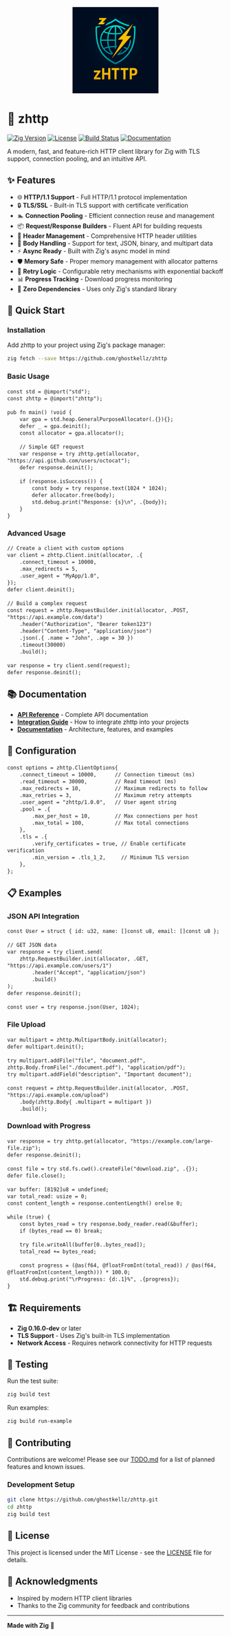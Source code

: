 <div align="center">
  <img src="assets/icons/zhttp.png" alt="zhttp logo" width="200">
</div>

# 🚀 zhttp

[![Zig Version](https://img.shields.io/badge/zig-0.16.0--dev-orange.svg)](https://ziglang.org/)
[![License](https://img.shields.io/badge/license-MIT-blue.svg)](LICENSE)
[![Build Status](https://img.shields.io/badge/build-passing-brightgreen.svg)](https://github.com/ghostkellz/zhttp)
[![Documentation](https://img.shields.io/badge/docs-available-brightgreen.svg)](DOCS.md)

A modern, fast, and feature-rich HTTP client library for Zig with TLS support, connection pooling, and an intuitive API.

## ✨ Features

- 🌐 **HTTP/1.1 Support** - Full HTTP/1.1 protocol implementation
- 🔒 **TLS/SSL** - Built-in TLS support with certificate verification
- 🏊 **Connection Pooling** - Efficient connection reuse and management
- 📦 **Request/Response Builders** - Fluent API for building requests
- 🔧 **Header Management** - Comprehensive HTTP header utilities
- 📝 **Body Handling** - Support for text, JSON, binary, and multipart data
- ⚡ **Async Ready** - Built with Zig's async model in mind
- 🛡️ **Memory Safe** - Proper memory management with allocator patterns
- 🔄 **Retry Logic** - Configurable retry mechanisms with exponential backoff
- 📊 **Progress Tracking** - Download progress monitoring
- 🎯 **Zero Dependencies** - Uses only Zig's standard library

## 🚀 Quick Start

### Installation

Add zhttp to your project using Zig's package manager:

```bash
zig fetch --save https://github.com/ghostkellz/zhttp
```

### Basic Usage

```zig
const std = @import("std");
const zhttp = @import("zhttp");

pub fn main() !void {
    var gpa = std.heap.GeneralPurposeAllocator(.{}){};
    defer _ = gpa.deinit();
    const allocator = gpa.allocator();

    // Simple GET request
    var response = try zhttp.get(allocator, "https://api.github.com/users/octocat");
    defer response.deinit();

    if (response.isSuccess()) {
        const body = try response.text(1024 * 1024);
        defer allocator.free(body);
        std.debug.print("Response: {s}\n", .{body});
    }
}
```

### Advanced Usage

```zig
// Create a client with custom options
var client = zhttp.Client.init(allocator, .{
    .connect_timeout = 10000,
    .max_redirects = 5,
    .user_agent = "MyApp/1.0",
});
defer client.deinit();

// Build a complex request
const request = zhttp.RequestBuilder.init(allocator, .POST, "https://api.example.com/data")
    .header("Authorization", "Bearer token123")
    .header("Content-Type", "application/json")
    .json(.{ .name = "John", .age = 30 })
    .timeout(30000)
    .build();

var response = try client.send(request);
defer response.deinit();
```

## 📚 Documentation

- **[API Reference](API.md)** - Complete API documentation
- **[Integration Guide](INTEGRATION.md)** - How to integrate zhttp into your projects
- **[Documentation](DOCS.md)** - Architecture, features, and examples

## 🔧 Configuration

```zig
const options = zhttp.ClientOptions{
    .connect_timeout = 10000,      // Connection timeout (ms)
    .read_timeout = 30000,         // Read timeout (ms)
    .max_redirects = 10,           // Maximum redirects to follow
    .max_retries = 3,              // Maximum retry attempts
    .user_agent = "zhttp/1.0.0",   // User agent string
    .pool = .{
        .max_per_host = 10,        // Max connections per host
        .max_total = 100,          // Max total connections
    },
    .tls = .{
        .verify_certificates = true, // Enable certificate verification
        .min_version = .tls_1_2,     // Minimum TLS version
    },
};
```

## 📋 Examples

### JSON API Integration

```zig
const User = struct { id: u32, name: []const u8, email: []const u8 };

// GET JSON data
var response = try client.send(
    zhttp.RequestBuilder.init(allocator, .GET, "https://api.example.com/users/1")
        .header("Accept", "application/json")
        .build()
);
defer response.deinit();

const user = try response.json(User, 1024);
```

### File Upload

```zig
var multipart = zhttp.MultipartBody.init(allocator);
defer multipart.deinit();

try multipart.addFile("file", "document.pdf", zhttp.Body.fromFile("./document.pdf"), "application/pdf");
try multipart.addField("description", "Important document");

const request = zhttp.RequestBuilder.init(allocator, .POST, "https://api.example.com/upload")
    .body(zhttp.Body{ .multipart = multipart })
    .build();
```

### Download with Progress

```zig
var response = try zhttp.get(allocator, "https://example.com/large-file.zip");
defer response.deinit();

const file = try std.fs.cwd().createFile("download.zip", .{});
defer file.close();

var buffer: [8192]u8 = undefined;
var total_read: usize = 0;
const content_length = response.contentLength() orelse 0;

while (true) {
    const bytes_read = try response.body_reader.read(&buffer);
    if (bytes_read == 0) break;
    
    try file.writeAll(buffer[0..bytes_read]);
    total_read += bytes_read;
    
    const progress = (@as(f64, @floatFromInt(total_read)) / @as(f64, @floatFromInt(content_length))) * 100.0;
    std.debug.print("\rProgress: {d:.1}%", .{progress});
}
```

## 🏗️ Requirements

- **Zig 0.16.0-dev** or later
- **TLS Support** - Uses Zig's built-in TLS implementation
- **Network Access** - Requires network connectivity for HTTP requests

## 🧪 Testing

Run the test suite:

```bash
zig build test
```

Run examples:

```bash
zig build run-example
```

## 🤝 Contributing

Contributions are welcome! Please see our [TODO.md](TODO.md) for a list of planned features and known issues.

### Development Setup

```bash
git clone https://github.com/ghostkellz/zhttp.git
cd zhttp
zig build test
```

## 📄 License

This project is licensed under the MIT License - see the [LICENSE](LICENSE) file for details.

## 🙏 Acknowledgments

- Inspired by modern HTTP client libraries  
- Thanks to the Zig community for feedback and contributions

---

**Made with Zig** 🦎
